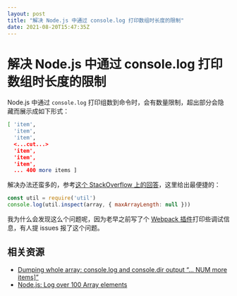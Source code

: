 ```yaml
---
layout: post
title: "解决 Node.js 中通过 console.log 打印数组时长度的限制"
date: 2021-08-20T15:47:35Z
---
```

# 解决 Node.js 中通过 console.log 打印数组时长度的限制

Node.js 中通过 `console.log` 打印组数到命令时，会有数量限制，超出部分会隐藏而展示成如下形式：

```bash
[ 'item',
  'item',
  'item',
  <...cut...>
  'item',
  'item',
  'item',
  ... 400 more items ]
```

解决办法还蛮多的，参考[这个 StackOverflow 上的回答](https://stackoverflow.com/a/48231698/1553656)，这里给出最便捷的：

```jsx
const util = require('util')
console.log(util.inspect(array, { maxArrayLength: null }))
```

我为什么会发现这么个问题呢，因为老早之前写了个 [Webpack 插件](https://github.com/wayou/print-chunks-plugin)打印些调试信息，有人提 issues 报了这个问题。

## 相关资源

- [Dumping whole array: console.log and console.dir output “… NUM more items\]”](https://stackoverflow.com/questions/41669039/dumping-whole-array-console-log-and-console-dir-output-num-more-items)
- [Node.js: Log over 100 Array elements](https://zaiste.net/posts/nodejs-log-over-100-array-items/)
